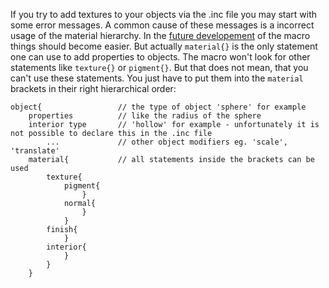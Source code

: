 If you try to add textures to your objects via the .inc file you may start with some error messages.
A common cause of these messages is a incorrect usage of the material hierarchy. In the [future developement](roadmap.md) of the macro things should become easier. But actually `material{}` is the only statement one can use to add properties to objects. The macro won't look for other statements like `texture{}` or `pigment{}`.
But that does not mean, that you can't use these statements. You just have to put them into the `material` brackets in their right hierarchical order:
```
object{                 // the type of object 'sphere' for example
    properties          // like the radius of the sphere
    interior type       // 'hollow' for example - unfortunately it is not possible to declare this in the .inc file
        ...             // other object modifiers eg. 'scale', 'translate' 
    material{           // all statements inside the brackets can be used
        texture{
            pigment{
                }
            normal{
                }
            }
        finish{
            }
        interior{
            }
        }
    }
```

